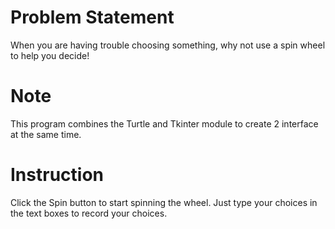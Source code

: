 # Problem Statement
When you are having trouble choosing something, why not use a spin wheel to help you decide!

# Note
This program combines the Turtle and Tkinter module to create 2 interface at the same time.

# Instruction
Click the Spin button to start spinning the wheel.
Just type your choices in the text boxes to record your choices.
